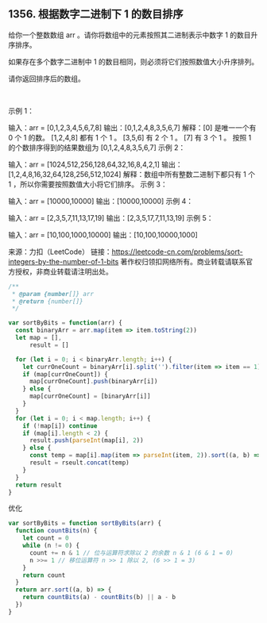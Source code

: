 ## 1356. 根据数字二进制下 1 的数目排序

给你一个整数数组 arr 。请你将数组中的元素按照其二进制表示中数字 1 的数目升序排序。

如果存在多个数字二进制中 1 的数目相同，则必须将它们按照数值大小升序排列。

请你返回排序后的数组。

 

示例 1：

输入：arr = [0,1,2,3,4,5,6,7,8]
输出：[0,1,2,4,8,3,5,6,7]
解释：[0] 是唯一一个有 0 个 1 的数。
[1,2,4,8] 都有 1 个 1 。
[3,5,6] 有 2 个 1 。
[7] 有 3 个 1 。
按照 1 的个数排序得到的结果数组为 [0,1,2,4,8,3,5,6,7]
示例 2：

输入：arr = [1024,512,256,128,64,32,16,8,4,2,1]
输出：[1,2,4,8,16,32,64,128,256,512,1024]
解释：数组中所有整数二进制下都只有 1 个 1 ，所以你需要按照数值大小将它们排序。
示例 3：

输入：arr = [10000,10000]
输出：[10000,10000]
示例 4：

输入：arr = [2,3,5,7,11,13,17,19]
输出：[2,3,5,17,7,11,13,19]
示例 5：

输入：arr = [10,100,1000,10000]
输出：[10,100,10000,1000]


来源：力扣（LeetCode）
链接：https://leetcode-cn.com/problems/sort-integers-by-the-number-of-1-bits
著作权归领扣网络所有。商业转载请联系官方授权，非商业转载请注明出处。

```js
/**
 * @param {number[]} arr
 * @return {number[]}
 */

var sortByBits = function(arr) {
  const binaryArr = arr.map(item => item.toString(2))
  let map = [],
      result = []

  for (let i = 0; i < binaryArr.length; i++) {
    let currOneCount = binaryArr[i].split('').filter(item => item == 1).length
    if (map[currOneCount]) {
      map[currOneCount].push(binaryArr[i])
    } else {
      map[currOneCount] = [binaryArr[i]]
    }
  }
  for (let i = 0; i < map.length; i++) {
    if (!map[i]) continue
    if (map[i].length < 2) {
      result.push(parseInt(map[i], 2))
    } else {
      const temp = map[i].map(item => parseInt(item, 2)).sort((a, b) => a - b)
      result = rseult.concat(temp)
    }
  }
  return result
}
```

优化

```js
var sortByBits = function sortByBits(arr) {
  function countBits(n) {
    let count = 0
    while (n != 0) {
      count += n & 1 // 位与运算符求除以 2 的余数 n & 1 (6 & 1 = 0)
      n >>= 1 // 移位运算符 n >> 1 除以 2, (6 >> 1 = 3)
    }
    return count
  }
  return arr.sort((a, b) => {
    return countBits(a) - countBits(b) || a - b
  })
}
```